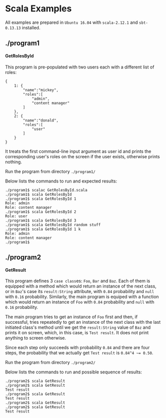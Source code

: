 # Scala Examples

All examples are prepared in `Ubuntu 16.04` with `scala-2.12.1` and `sbt-0.13.13` installed.

## ./program1
#### GetRolesById
This program is pre-populated with two users each with a different list of roles: 

```
{
    1: {
        "name":"mickey",
        "roles":[
            "admin",
            "content manager"
        ]
    },
    2: {
        "name":"donald",
        "roles":[
            "user"
        ]
    }
}
```

It treats the first command-line input argument as user id and prints the corresponding user's roles on the screen if the user exists, otherwise prints nothing.

Run the program from directory `./program1/`

Below lists the commands to run and expected results:

```
./program1$ scalac GetRolesById.scala 
./program1$ scala GetRolesById
./program1$ scala GetRolesById 1
Role: admin
Role: content manager
./program1$ scala GetRolesById 2
Role: user
./program1$ scala GetRolesById 3
./program1$ scala GetRolesById random stuff
./program1$ scala GetRolesById 1 k
Role: admin
Role: content manager
./program1$
```

## ./program2
#### GetResult
This program defines 3 `case class`es: `Foo`, `Bar` and `Baz`. Each of them is equipped with a method which would return an instance of the next class, or in `Baz`'s case its `result:String` attribute, with `0.84` probability and `null` with `0.16` probability. Similarly, the main program is equiped with a function which would return an instance of `Foo` with `0.84` probability and `null` with `0.16` probability. 

The main program tries to get an instance of `Foo` first and then, if successful, tries repeatedly to get an instance of the next class with the last initiated class's method until we get the `result:String` value of `Baz` and prints it on screen, which, in this case, is `Test result`. It does not print anything to screen otherwise. 

Since each step only succeeds with probability `0.84` and there are four steps, the probability that we actually get `Test result` is `0.84^4 ~= 0.50`. 

Run the program from directory `./program2/`

Below lists the commands to run and possible sequence of results:

```
./program2$ scala GetResult
./program2$ scala GetResult
Test result
./program2$ scala GetResult
Test result
./program2$ scala GetResult
./program2$ scala GetResult
Test result
```